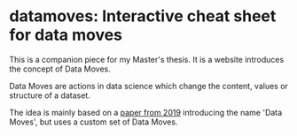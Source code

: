 # datamoves: Interactive cheat sheet for data moves

This is a companion piece for my Master's thesis. It is a website introduces the concept of Data Moves. 

Data Moves are actions in data science which change the content, values or structure of a dataset.

The idea is mainly based on a [paper from 2019](https://escholarship.org/uc/item/0mg8m7g6) introducing the name 'Data Moves', but uses a custom set of Data Moves.

